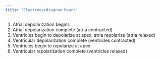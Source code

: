 ```yaml
---
title: "Electrocardiogram heart"
---
```

1) Atrial depolarization begins
2) Atrial depolarization complete (atria contracted)
3) Ventricles begin to depolarize at apex; atria repolarize (atria relaxed)
4) Ventricular depolarization complete (ventricles contracted)
5) Ventricles begin to repolarize at apex
6) Ventricular repolarization complete (ventricles relaxed)

